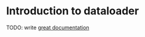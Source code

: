# Introduction to dataloader

TODO: write [great documentation](http://jacobian.org/writing/great-documentation/what-to-write/)
